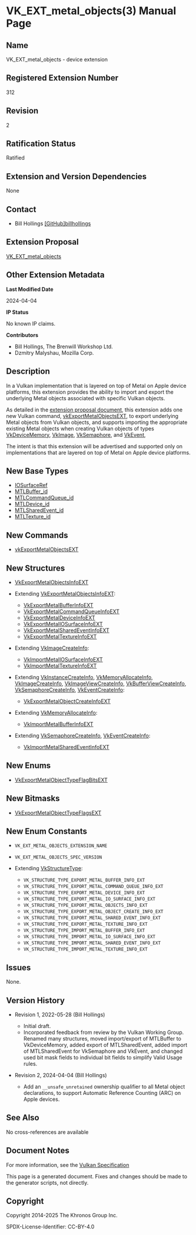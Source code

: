 # VK\_EXT\_metal\_objects(3) Manual Page

## Name

VK\_EXT\_metal\_objects - device extension



## [](#_registered_extension_number)Registered Extension Number

312

## [](#_revision)Revision

2

## [](#_ratification_status)Ratification Status

Ratified

## [](#_extension_and_version_dependencies)Extension and Version Dependencies

None

## [](#_contact)Contact

- Bill Hollings [\[GitHub\]billhollings](https://github.com/KhronosGroup/Vulkan-Docs/issues/new?body=%5BVK_EXT_metal_objects%5D%20%40billhollings%0A%2AHere%20describe%20the%20issue%20or%20question%20you%20have%20about%20the%20VK_EXT_metal_objects%20extension%2A)

## [](#_extension_proposal)Extension Proposal

[VK\_EXT\_metal\_objects](https://github.com/KhronosGroup/Vulkan-Docs/tree/main/proposals/VK_EXT_metal_objects.adoc)

## [](#_other_extension_metadata)Other Extension Metadata

**Last Modified Date**

2024-04-04

**IP Status**

No known IP claims.

**Contributors**

- Bill Hollings, The Brenwill Workshop Ltd.
- Dzmitry Malyshau, Mozilla Corp.

## [](#_description)Description

In a Vulkan implementation that is layered on top of Metal on Apple device platforms, this extension provides the ability to import and export the underlying Metal objects associated with specific Vulkan objects.

As detailed in the [extension proposal document](https://github.com/KhronosGroup/Vulkan-Docs/tree/main/proposals/VK_EXT_metal_objects.adoc), this extension adds one new Vulkan command, [vkExportMetalObjectsEXT](https://registry.khronos.org/vulkan/specs/latest/man/html/vkExportMetalObjectsEXT.html), to export underlying Metal objects from Vulkan objects, and supports importing the appropriate existing Metal objects when creating Vulkan objects of types [VkDeviceMemory](https://registry.khronos.org/vulkan/specs/latest/man/html/VkDeviceMemory.html), [VkImage](https://registry.khronos.org/vulkan/specs/latest/man/html/VkImage.html), [VkSemaphore](https://registry.khronos.org/vulkan/specs/latest/man/html/VkSemaphore.html), and [VkEvent](https://registry.khronos.org/vulkan/specs/latest/man/html/VkEvent.html),

The intent is that this extension will be advertised and supported only on implementations that are layered on top of Metal on Apple device platforms.

## [](#_new_base_types)New Base Types

- [IOSurfaceRef](https://registry.khronos.org/vulkan/specs/latest/man/html/IOSurfaceRef.html)
- [MTLBuffer\_id](https://registry.khronos.org/vulkan/specs/latest/man/html/MTLBuffer_id.html)
- [MTLCommandQueue\_id](https://registry.khronos.org/vulkan/specs/latest/man/html/MTLCommandQueue_id.html)
- [MTLDevice\_id](https://registry.khronos.org/vulkan/specs/latest/man/html/MTLDevice_id.html)
- [MTLSharedEvent\_id](https://registry.khronos.org/vulkan/specs/latest/man/html/MTLSharedEvent_id.html)
- [MTLTexture\_id](https://registry.khronos.org/vulkan/specs/latest/man/html/MTLTexture_id.html)

## [](#_new_commands)New Commands

- [vkExportMetalObjectsEXT](https://registry.khronos.org/vulkan/specs/latest/man/html/vkExportMetalObjectsEXT.html)

## [](#_new_structures)New Structures

- [VkExportMetalObjectsInfoEXT](https://registry.khronos.org/vulkan/specs/latest/man/html/VkExportMetalObjectsInfoEXT.html)
- Extending [VkExportMetalObjectsInfoEXT](https://registry.khronos.org/vulkan/specs/latest/man/html/VkExportMetalObjectsInfoEXT.html):
  
  - [VkExportMetalBufferInfoEXT](https://registry.khronos.org/vulkan/specs/latest/man/html/VkExportMetalBufferInfoEXT.html)
  - [VkExportMetalCommandQueueInfoEXT](https://registry.khronos.org/vulkan/specs/latest/man/html/VkExportMetalCommandQueueInfoEXT.html)
  - [VkExportMetalDeviceInfoEXT](https://registry.khronos.org/vulkan/specs/latest/man/html/VkExportMetalDeviceInfoEXT.html)
  - [VkExportMetalIOSurfaceInfoEXT](https://registry.khronos.org/vulkan/specs/latest/man/html/VkExportMetalIOSurfaceInfoEXT.html)
  - [VkExportMetalSharedEventInfoEXT](https://registry.khronos.org/vulkan/specs/latest/man/html/VkExportMetalSharedEventInfoEXT.html)
  - [VkExportMetalTextureInfoEXT](https://registry.khronos.org/vulkan/specs/latest/man/html/VkExportMetalTextureInfoEXT.html)
- Extending [VkImageCreateInfo](https://registry.khronos.org/vulkan/specs/latest/man/html/VkImageCreateInfo.html):
  
  - [VkImportMetalIOSurfaceInfoEXT](https://registry.khronos.org/vulkan/specs/latest/man/html/VkImportMetalIOSurfaceInfoEXT.html)
  - [VkImportMetalTextureInfoEXT](https://registry.khronos.org/vulkan/specs/latest/man/html/VkImportMetalTextureInfoEXT.html)
- Extending [VkInstanceCreateInfo](https://registry.khronos.org/vulkan/specs/latest/man/html/VkInstanceCreateInfo.html), [VkMemoryAllocateInfo](https://registry.khronos.org/vulkan/specs/latest/man/html/VkMemoryAllocateInfo.html), [VkImageCreateInfo](https://registry.khronos.org/vulkan/specs/latest/man/html/VkImageCreateInfo.html), [VkImageViewCreateInfo](https://registry.khronos.org/vulkan/specs/latest/man/html/VkImageViewCreateInfo.html), [VkBufferViewCreateInfo](https://registry.khronos.org/vulkan/specs/latest/man/html/VkBufferViewCreateInfo.html), [VkSemaphoreCreateInfo](https://registry.khronos.org/vulkan/specs/latest/man/html/VkSemaphoreCreateInfo.html), [VkEventCreateInfo](https://registry.khronos.org/vulkan/specs/latest/man/html/VkEventCreateInfo.html):
  
  - [VkExportMetalObjectCreateInfoEXT](https://registry.khronos.org/vulkan/specs/latest/man/html/VkExportMetalObjectCreateInfoEXT.html)
- Extending [VkMemoryAllocateInfo](https://registry.khronos.org/vulkan/specs/latest/man/html/VkMemoryAllocateInfo.html):
  
  - [VkImportMetalBufferInfoEXT](https://registry.khronos.org/vulkan/specs/latest/man/html/VkImportMetalBufferInfoEXT.html)
- Extending [VkSemaphoreCreateInfo](https://registry.khronos.org/vulkan/specs/latest/man/html/VkSemaphoreCreateInfo.html), [VkEventCreateInfo](https://registry.khronos.org/vulkan/specs/latest/man/html/VkEventCreateInfo.html):
  
  - [VkImportMetalSharedEventInfoEXT](https://registry.khronos.org/vulkan/specs/latest/man/html/VkImportMetalSharedEventInfoEXT.html)

## [](#_new_enums)New Enums

- [VkExportMetalObjectTypeFlagBitsEXT](https://registry.khronos.org/vulkan/specs/latest/man/html/VkExportMetalObjectTypeFlagBitsEXT.html)

## [](#_new_bitmasks)New Bitmasks

- [VkExportMetalObjectTypeFlagsEXT](https://registry.khronos.org/vulkan/specs/latest/man/html/VkExportMetalObjectTypeFlagsEXT.html)

## [](#_new_enum_constants)New Enum Constants

- `VK_EXT_METAL_OBJECTS_EXTENSION_NAME`
- `VK_EXT_METAL_OBJECTS_SPEC_VERSION`
- Extending [VkStructureType](https://registry.khronos.org/vulkan/specs/latest/man/html/VkStructureType.html):
  
  - `VK_STRUCTURE_TYPE_EXPORT_METAL_BUFFER_INFO_EXT`
  - `VK_STRUCTURE_TYPE_EXPORT_METAL_COMMAND_QUEUE_INFO_EXT`
  - `VK_STRUCTURE_TYPE_EXPORT_METAL_DEVICE_INFO_EXT`
  - `VK_STRUCTURE_TYPE_EXPORT_METAL_IO_SURFACE_INFO_EXT`
  - `VK_STRUCTURE_TYPE_EXPORT_METAL_OBJECTS_INFO_EXT`
  - `VK_STRUCTURE_TYPE_EXPORT_METAL_OBJECT_CREATE_INFO_EXT`
  - `VK_STRUCTURE_TYPE_EXPORT_METAL_SHARED_EVENT_INFO_EXT`
  - `VK_STRUCTURE_TYPE_EXPORT_METAL_TEXTURE_INFO_EXT`
  - `VK_STRUCTURE_TYPE_IMPORT_METAL_BUFFER_INFO_EXT`
  - `VK_STRUCTURE_TYPE_IMPORT_METAL_IO_SURFACE_INFO_EXT`
  - `VK_STRUCTURE_TYPE_IMPORT_METAL_SHARED_EVENT_INFO_EXT`
  - `VK_STRUCTURE_TYPE_IMPORT_METAL_TEXTURE_INFO_EXT`

## [](#_issues)Issues

None.

## [](#_version_history)Version History

- Revision 1, 2022-05-28 (Bill Hollings)
  
  - Initial draft.
  - Incorporated feedback from review by the Vulkan Working Group. Renamed many structures, moved import/export of MTLBuffer to VkDeviceMemory, added export of MTLSharedEvent, added import of MTLSharedEvent for VkSemaphore and VkEvent, and changed used bit mask fields to individual bit fields to simplify Valid Usage rules.
- Revision 2, 2024-04-04 (Bill Hollings)
  
  - Add an `__unsafe_unretained` ownership qualifier to all Metal object declarations, to support Automatic Reference Counting (ARC) on Apple devices.

## [](#_see_also)See Also

No cross-references are available

## [](#_document_notes)Document Notes

For more information, see the [Vulkan Specification](https://registry.khronos.org/vulkan/specs/latest/html/vkspec.html#VK_EXT_metal_objects)

This page is a generated document. Fixes and changes should be made to the generator scripts, not directly.

## [](#_copyright)Copyright

Copyright 2014-2025 The Khronos Group Inc.

SPDX-License-Identifier: CC-BY-4.0